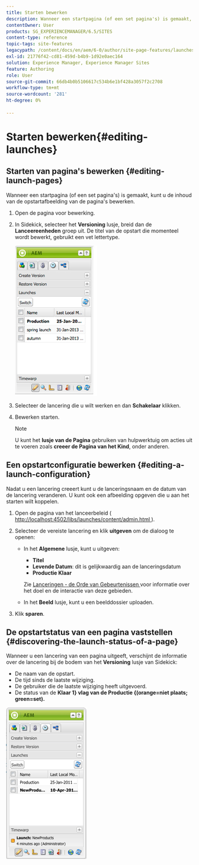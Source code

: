 ```yaml
---
title: Starten bewerken
description: Wanneer een startpagina (of een set pagina's) is gemaakt, kunt u de inhoud van de opstartafbeelding van de pagina's bewerken.
contentOwner: User
products: SG_EXPERIENCEMANAGER/6.5/SITES
content-type: reference
topic-tags: site-features
legacypath: /content/docs/en/aem/6-0/author/site-page-features/launches
exl-id: 21776f42-cd81-459d-b4b9-1d92e0aec164
solution: Experience Manager, Experience Manager Sites
feature: Authoring
role: User
source-git-commit: 66db4b0b5106617c534b6e1bf428a3057f2c2708
workflow-type: tm+mt
source-wordcount: '281'
ht-degree: 0%

---
```


# Starten bewerken{#editing-launches}

## Starten van pagina&#39;s bewerken {#editing-launch-pages}

Wanneer een startpagina (of een set pagina&#39;s) is gemaakt, kunt u de inhoud van de opstartafbeelding van de pagina&#39;s bewerken.

1. Open de pagina voor bewerking.
1. In Sidekick, selecteer het **Versioning** lusje, breid dan de **Lanceereenheden** groep uit. De titel van de opstart die momenteel wordt bewerkt, gebruikt een vet lettertype.

   ![ chlimage_1-13 ](assets/chlimage_1-13.jpeg)

1. Selecteer de lancering die u wilt werken en dan **Schakelaar** klikken.
1. Bewerken starten.

   >[!NOTE]
   >
   >U kunt het **lusje van de Pagina** gebruiken van hulpwerktuig om acties uit te voeren zoals **creeer de Pagina van het Kind**, onder anderen.

## Een opstartconfiguratie bewerken {#editing-a-launch-configuration}

Nadat u een lancering creeert kunt u de lanceringsnaam en de datum van de lancering veranderen. U kunt ook een afbeelding opgeven die u aan het starten wilt koppelen.

1. Open de pagina van het lanceerbeleid ([ http://localhost:4502/libs/launches/content/admin.html ](http://localhost:4502/libs/launches/content/admin.html)).

1. Selecteer de vereiste lancering en klik **uitgeven** om de dialoog te openen:

   * In het **Algemene** lusje, kunt u uitgeven:

      * **Titel**
      * **Levende Datum**: dit is gelijkwaardig aan de lanceringsdatum
      * **Productie Klaar**

     Zie [ Lanceringen - de Orde van Gebeurtenissen ](/help/sites-authoring/launches.md#launches-the-order-of-events) voor informatie over het doel en de interactie van deze gebieden.

   * In het **Beeld** lusje, kunt u een beelddossier uploaden.

1. Klik **sparen**.

## De opstartstatus van een pagina vaststellen {#discovering-the-launch-status-of-a-page}

Wanneer u een lancering van een pagina uitgeeft, verschijnt de informatie over de lancering bij de bodem van het **Versioning** lusje van Sidekick:

* De naam van de opstart.
* De tijd sinds de laatste wijziging.
* De gebruiker die de laatste wijziging heeft uitgevoerd.
* De status van de **Klaar 1} vlag van de Productie {(orange=niet plaats; green=set).**

![ chlimage_1-186 ](assets/chlimage_1-186.png)
